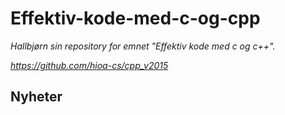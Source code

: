 # Effektiv-kode-med-c-og-cpp
*Hallbjørn sin repository for emnet "Effektiv kode med c og c++".*

*https://github.com/hioa-cs/cpp_v2015*
## Nyheter
